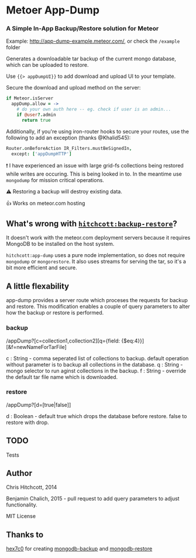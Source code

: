 # Metoer App-Dump

### A Simple In-App Backup/Restore solution for Meteor

Example: http://app-dump-example.meteor.com/, or check the `/example` folder

Generates a downloadable tar backup of the current mongo database, which can be uploaded to restore.

Use `{{> appDumpUI}}` to add download and upload UI to your template.

Secure the download and upload method on the server:

```coffeescript
if Meteor.isServer
  appDump.allow = ->
    # do your own auth here -- eg. check if user is an admin...
    if @user?.admin
      return true
```

Additionally, if you're using iron-router hooks to secure your routes, use the following to add an exception (thanks @Khalid545):

```coffeescript
Router.onBeforeAction IR_Filters.mustBeSignedIn,
  except: ['appDumpHTTP']
```

:exclamation: I have experienced an issue with large grid-fs collections being restored while writes are occuring. This is being looked in to. In the meantime use `mongodump` for mission critical operations.

:warning: Restoring a backup will destroy existing data.

:thumbsup: Works on meteor.com hosting

## What's wrong with [`hitchcott:backup-restore`](https://github.com/hitchcott/meteor-backup-restore/)?

It doesn't work with the meteor.com deployment servers because it requires MongoDB to be installed on the host system. 

`hitchcott:app-dump` uses a pure node implementation, so does not require `mongodump` or `mongorestore`. It also uses streams for serving the tar, so it's a bit more efficient and secure.


## A little flexability

app-dump provides a server route which proceses the requests for backup and restore. This modification enables a couple of 
query parameters to alter how the backup or restore is performed.

### backup

/appDump?[c=collection1,collection2][q={field: {$eq:4}}][&f=newNameForTarFile]

c : String - comma seperated list of collections to backup. default operation without parameter is to backup all collections in the database.
q : String - mongo selector to run aginst collections in the backup.
f : String - override the default tar file name which is downloaded.


### restore

/appDump?[d=[true|false]]

d : Boolean - default true which drops the database before restore. false to restore with drop.


## TODO

Tests

## Author

Chris Hitchcott, 2014

Benjamin Chalich, 2015 - pull request to add query parameters to adjust functionality.

MIT License

## Thanks to

[hex7c0](https://github.com/hex7c0) for creating [mongodb-backup](https://github.com/hex7c0/mongodb-backup) and [mongodb-restore](https://github.com/hex7c0/mongodb-restore)
